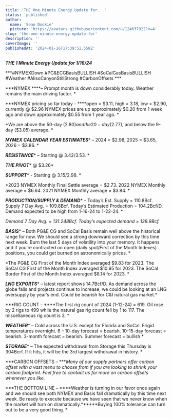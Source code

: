 ```yaml
---
title: 'THE One Minute Energy Update for...'
status: 'published'
author:
  name: 'Sean Dookie'
  picture: 'https://avatars.githubusercontent.com/u/124637922?v=4'
slug: 'the-one-minute-energy-update-for'
description: ''
coverImage: ''
publishedAt: '2024-01-16T17:39:51.558Z'
---
```


***THE 1 Minute Energy Update for 1/16/24***

***\#NYMEXDown #PG&ECGBasisBULLISH #SoCalGasBasisBULLISH #Weather #AlisoCanyonStillStrong #CarbonOffsets ***

***NYMEX ****– Prompt month is down considerably today. Weather remains the main driving factor. *

***NYMEX pricing so far today - ****open = $3.11, high = 3.18, low = $2.90, currently @ $2.96 NYMEX prices are up approximately $0.20 from 1 week ago and down approximately $0.55 from 1 year ago. *

*We are above the 50-day ($2.80) and the 20-day ($2.77), and below the 9-day ($3.05) average. *

***NYMEX CALENDAR YEAR ESTIMATES**** – 2024 = $2.98, 2025 = $3.65, 2026 = $3.86. *

***RESISTANCE**** – Starting @ $3.42/$3.53. *

***THE PIVOT**** @ $3.26*

***SUPPORT**** - Starting @ $3.15/$2.98. *

*2023 NYMEX Monthly Final Settle average = $2.73. 2022 NYMEX Monthly average = $6.64. 2021 NYMEX Monthly average = $3.84. *

***PRODUCTION/SUPPLY & DEMAND**** – Today’s Est. Supply = 110.8Bcf. Supply 7 Day Avg. = 109.8Bcf. Today’s Estimated Production = 104.2Bcf/D. Demand expected to be high from 1-16-24 to 1-22-24. *

*Demand 7 Day Avg. = 131.248Bcf. Today’s expected demand = 138.9Bcf.*

***BASIS**** – Both PG&E CG and SoCal Basis remain well above the historical range for now. We should see a strong downward correction by this time next week. Burn the last 5 days of volatility into your memory. It happens and if you’re contracted on open (daily spot/First of the Month Indexes) positions, you could get burned on astronomically prices. *

*The PG&E CG First of the Month Index averaged $9.83 for 2023. The SoCal CG First of the Month Index averaged $10.95 for 2023. The SoCal Border First of the Month Index averaged $8.14 for 2023. *

***LNG EXPORTS**** – latest report shows 14.7Bcf/D. As demand across the globe falls and projects continue to increase, we could be looking at an LNG oversupply by year’s end. Could be bearish for C&I natural gas market.*

***RIG COUNT – ****The first rig count of 2024 (1-12-24) = 619. Oil rose by 2 rigs to 499 while the natural gas rig count fell by 1 to 117. The miscellaneous rig count is 3. *

***WEATHER**** – Cold across the U.S. except for Florida and SoCal. Frigid temperatures overnight. 6 – 10-day forecast = bearish. 10-15-day forecast = bearish. 3-month forecast = bearish. Summer forecast = bullish.*

***STORAGE**** – The expected withdrawal from Storage this Thursday is 304Bcrf. If it hits, it will be the 3rd largest withdrawal in history. *

***CARBON OFFSETS – ****Many of our supply partners offer carbon offset with a vast menu to choose from if you are looking to shrink your carbon footprint. Feel free to contact us for more on carbon offsets whenever you like.*

***THE BOTTOM LINE – ****Weather is turning in our favor once again and we should see both NYMEX and Basis fall dramatically by this time next week. Be ready to execute because we have seen that we never know when the market will turn on dramatically.******Buying 100% tolerance can turn out to be a very good thing. *

